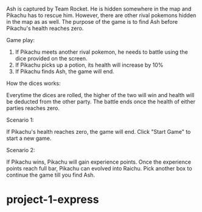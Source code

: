 Ash is captured by Team Rocket. He is hidden somewhere in the map and Pikachu has to rescue him. However, there are other rival pokemons hidden in the map as as well. The purpose of the game is to find Ash before Pikachu's health reaches zero.

Game play:

1) If Pikachu meets another rival pokemon, he needs to battle using the dice provided on the screen.
2) If Pikachu picks up a potion, its health will increase by 10%
3) If Pikachu finds Ash, the game will end.


How the dices works:

Everytime the dices are rolled, the higher of the two will win and health will be deducted from the other party. The battle ends once the health of either parties reaches zero.

Scenario 1:

If Pikachu's health reaches zero, the game will end. Click "Start Game" to start a new game.


Scenario 2:

If Pikachu wins, Pikachu will gain experience points. Once the experience points reach full bar, Pikachu can evolved into Raichu. Pick another box to continue the game till you find Ash.
# project-1-express
